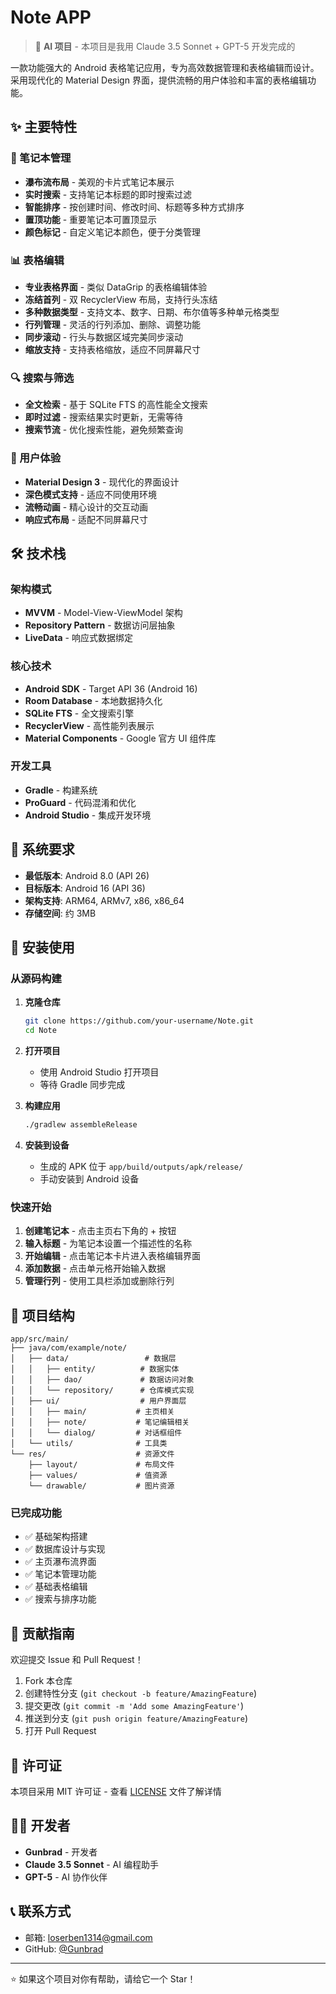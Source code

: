 # Note APP

> 🤖 **AI 项目** - 本项目是我用 Claude 3.5 Sonnet + GPT-5 开发完成的

一款功能强大的 Android 表格笔记应用，专为高效数据管理和表格编辑而设计。采用现代化的 Material Design 界面，提供流畅的用户体验和丰富的表格编辑功能。

## ✨ 主要特性

### 📝 笔记本管理
- **瀑布流布局** - 美观的卡片式笔记本展示
- **实时搜索** - 支持笔记本标题的即时搜索过滤
- **智能排序** - 按创建时间、修改时间、标题等多种方式排序
- **置顶功能** - 重要笔记本可置顶显示
- **颜色标记** - 自定义笔记本颜色，便于分类管理

### 📊 表格编辑
- **专业表格界面** - 类似 DataGrip 的表格编辑体验
- **冻结首列** - 双 RecyclerView 布局，支持行头冻结
- **多种数据类型** - 支持文本、数字、日期、布尔值等多种单元格类型
- **行列管理** - 灵活的行列添加、删除、调整功能
- **同步滚动** - 行头与数据区域完美同步滚动
- **缩放支持** - 支持表格缩放，适应不同屏幕尺寸

### 🔍 搜索与筛选
- **全文检索** - 基于 SQLite FTS 的高性能全文搜索
- **即时过滤** - 搜索结果实时更新，无需等待
- **搜索节流** - 优化搜索性能，避免频繁查询

### 🎨 用户体验
- **Material Design 3** - 现代化的界面设计
- **深色模式支持** - 适应不同使用环境
- **流畅动画** - 精心设计的交互动画
- **响应式布局** - 适配不同屏幕尺寸

## 🛠️ 技术栈

### 架构模式
- **MVVM** - Model-View-ViewModel 架构
- **Repository Pattern** - 数据访问层抽象
- **LiveData** - 响应式数据绑定

### 核心技术
- **Android SDK** - Target API 36 (Android 16)
- **Room Database** - 本地数据持久化
- **SQLite FTS** - 全文搜索引擎
- **RecyclerView** - 高性能列表展示
- **Material Components** - Google 官方 UI 组件库

### 开发工具
- **Gradle** - 构建系统
- **ProGuard** - 代码混淆和优化
- **Android Studio** - 集成开发环境

## 📱 系统要求

- **最低版本**: Android 8.0 (API 26)
- **目标版本**: Android 16 (API 36)
- **架构支持**: ARM64, ARMv7, x86, x86_64
- **存储空间**: 约 3MB

## 🚀 安装使用

### 从源码构建

1. **克隆仓库**
   ```bash
   git clone https://github.com/your-username/Note.git
   cd Note
   ```

2. **打开项目**
   - 使用 Android Studio 打开项目
   - 等待 Gradle 同步完成

3. **构建应用**
   ```bash
   ./gradlew assembleRelease
   ```

4. **安装到设备**
   - 生成的 APK 位于 `app/build/outputs/apk/release/`
   - 手动安装到 Android 设备

### 快速开始

1. **创建笔记本** - 点击主页右下角的 + 按钮
2. **输入标题** - 为笔记本设置一个描述性的名称
3. **开始编辑** - 点击笔记本卡片进入表格编辑界面
4. **添加数据** - 点击单元格开始输入数据
5. **管理行列** - 使用工具栏添加或删除行列

## 📁 项目结构

```
app/src/main/
├── java/com/example/note/
│   ├── data/                 # 数据层
│   │   ├── entity/          # 数据实体
│   │   ├── dao/             # 数据访问对象
│   │   └── repository/      # 仓库模式实现
│   ├── ui/                  # 用户界面层
│   │   ├── main/           # 主页相关
│   │   ├── note/           # 笔记编辑相关
│   │   └── dialog/         # 对话框组件
│   └── utils/              # 工具类
└── res/                    # 资源文件
    ├── layout/             # 布局文件
    ├── values/             # 值资源
    └── drawable/           # 图片资源
```


### 已完成功能
- ✅ 基础架构搭建
- ✅ 数据库设计与实现
- ✅ 主页瀑布流界面
- ✅ 笔记本管理功能
- ✅ 基础表格编辑
- ✅ 搜索与排序功能




## 🤝 贡献指南

欢迎提交 Issue 和 Pull Request！

1. Fork 本仓库
2. 创建特性分支 (`git checkout -b feature/AmazingFeature`)
3. 提交更改 (`git commit -m 'Add some AmazingFeature'`)
4. 推送到分支 (`git push origin feature/AmazingFeature`)
5. 打开 Pull Request

## 📄 许可证

本项目采用 MIT 许可证 - 查看 [LICENSE](LICENSE) 文件了解详情

## 👨‍💻 开发者

- **Gunbrad** - 开发者
- **Claude 3.5 Sonnet** - AI 编程助手
- **GPT-5** - AI 协作伙伴

## 📞 联系方式

- 邮箱: loserben1314@gmail.com
- GitHub: [@Gunbrad](https://github.com/Gunbrad)

---

⭐ 如果这个项目对你有帮助，请给它一个 Star！